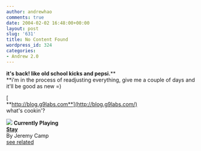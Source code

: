 ```yaml
---
author: andrewhao
comments: true
date: 2004-02-02 16:48:00+00:00
layout: post
slug: '631'
title: No Content Found
wordpress_id: 324
categories:
- Andrew 2.0
---
```


**it's back! like old school kicks and pepsi.****  
**i'm in the process of readjusting everything, give me a couple of days and it'll be good as new =)  
  
[   
**http://blog.g9labs.com**](http://blog.g9labs.com/)  
what's cookin'?

[![](http://images.amazon.com/images/P/B00006JJ3Z.01.THUMBZZZ.jpg)](/Amazon/Click.aspx?asin=B00006JJ3Z&user=378399)
**Currently Playing**  
[**Stay**](/Amazon/Click.aspx?asin=B00006JJ3Z&user=378399)  
By  Jeremy Camp  
[see related](/Amazon/Click.aspx?asin=B00006JJ3Z&user=378399&related=1)
